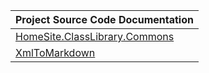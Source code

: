 
| Project Source Code Documentation |
|-----------------------------------|
| [HomeSite.ClassLibrary.Commons](HomeSite.ClassLibrary.Commons) |
| [XmlToMarkdown](XmlToMarkdown) |
